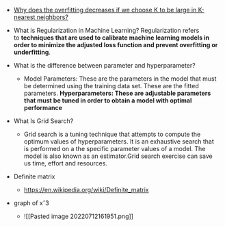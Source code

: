 -  [Why does the overfitting decreases if we choose K to be large in K-nearest neighbors?](https://datascience.stackexchange.com/questions/81866/why-does-the-overfitting-decreases-if-we-choose-k-to-be-large-in-k-nearest-neigh)

  
- What is Regularization in Machine Learning? Regularization refers to **techniques that are used to calibrate machine learning models in order to minimize the adjusted loss function and prevent overfitting or underfitting**.

- What is the difference between parameter and hyperparameter?

	- Model Parameters: These are the parameters in the model that must be determined using the training data set. These are the fitted parameters. **Hyperparameters: These are adjustable parameters that must be tuned in order to obtain a model with optimal performance**

-  What Is Grid Search?
	- Grid search is a tuning technique that attempts to compute the optimum values of hyperparameters. It is an exhaustive search that is performed on a the specific parameter values of a model. The model is also known as an estimator.Grid search exercise can save us time, effort and resources. 
-  Definite matrix 
	- https://en.wikipedia.org/wiki/Definite_matrix  
- graph of xˆ3
  -	![[Pasted image 20220712161951.png]]